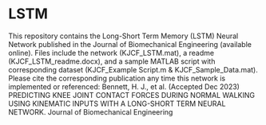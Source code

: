 # LSTM
This repository contains the Long-Short Term Memory (LSTM) Neural Network published in the Journal of Biomechanical Engineering (available online). Files include the network (KJCF_LSTM.mat), a readme (KJCF_LSTM_readme.docx), and a sample MATLAB script with corresponding dataset (KJCF_Example Script.m & KJCF_Sample_Data.mat).
Please cite the corresponding publication any time this network is implemented or referenced:
Bennett, H. J., et al. (Accepted Dec 2023) PREDICTING KNEE JOINT CONTACT FORCES DURING NORMAL WALKING USING KINEMATIC INPUTS WITH A LONG-SHORT TERM NEURAL NETWORK. Journal of Biomechanical Engineering
